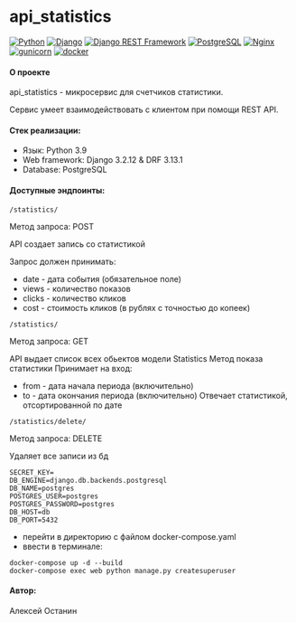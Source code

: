 # api_statistics

[![Python](https://img.shields.io/badge/-Python-464646?style=flat-square&logo=Python)](https://www.python.org/)
[![Django](https://img.shields.io/badge/-Django-464646?style=flat-square&logo=Django)](https://www.djangoproject.com/)
[![Django REST Framework](https://img.shields.io/badge/-Django%20REST%20Framework-464646?style=flat-square&logo=Django%20REST%20Framework)](https://www.django-rest-framework.org/)
[![PostgreSQL](https://img.shields.io/badge/-PostgreSQL-464646?style=flat-square&logo=PostgreSQL)](https://www.postgresql.org/)
[![Nginx](https://img.shields.io/badge/-NGINX-464646?style=flat-square&logo=NGINX)](https://nginx.org/ru/)
[![gunicorn](https://img.shields.io/badge/-gunicorn-464646?style=flat-square&logo=gunicorn)](https://gunicorn.org/)
[![docker](https://img.shields.io/badge/-Docker-464646?style=flat-square&logo=docker)](https://www.docker.com/)

#### О проекте
api_statistics - микросервис для счетчиков статистики.

Сервис умеет взаимодействовать с клиентом при помощи REST API.

#### Стек реализации:
* Язык: Python 3.9
* Web framework: Django 3.2.12 & DRF 3.13.1
* Database: PostgreSQL

#### Доступные эндпоинты:

```
/statistics/
```
Метод запроса: POST

API создает запись со статистикой

Запрос должен принимать:
- date - дата события (обязательное поле)
- views - количество показов
- clicks - количество кликов
- cost - стоимость кликов (в рублях с точностью до копеек)

```
/statistics/
```
Метод запроса: GET

API выдает список всех обьектов модели Statistics
Метод показа статистики
Принимает на вход:

- from - дата начала периода (включительно)
- to - дата окончания периода (включительно)
Отвечает статистикой, отсортированной по дате

```
/statistics/delete/
```
Метод запроса: DELETE

Удаляет все записи из бд

```
SECRET_KEY=
DB_ENGINE=django.db.backends.postgresql
DB_NAME=postgres
POSTGRES_USER=postgres
POSTGRES_PASSWORD=postgres
DB_HOST=db
DB_PORT=5432
```
* перейти в директорию с файлом docker-compose.yaml
* ввести в терминале: 
```
docker-compose up -d --build
docker-compose exec web python manage.py createsuperuser
```

#### Aвтор:

Алексей Останин
